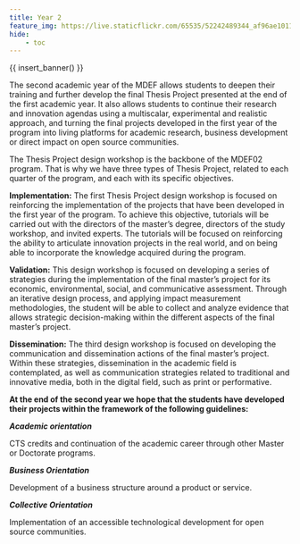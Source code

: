```yaml
---
title: Year 2
feature_img: https://live.staticflickr.com/65535/52242489344_af96ae1011_o.jpg
hide:
    - toc
---
```


{{ insert_banner() }}

The second academic year of the MDEF allows students to deepen their training and further develop the final Thesis Project presented at the end of the first academic year. It also allows students to continue their research and innovation agendas using a multiscalar, experimental and realistic approach, and turning the final projects developed in the first year of the program into living platforms for academic research, business development or direct impact on open source communities.

The Thesis Project design workshop is the backbone of the MDEF02 program. That is why we have three types of Thesis Project, related to each quarter of the program, and each with its specific objectives. 

**Implementation:** The first Thesis Project design workshop is focused on reinforcing the implementation of the projects that have been developed in the first year of the program. To achieve this objective, tutorials will be carried out with the directors of the master’s degree, directors of the study workshop, and invited experts. The tutorials will be focused on reinforcing the ability to articulate innovation projects in the real world, and on being able to incorporate the knowledge acquired during the program.

**Validation:** This design workshop is focused on developing a series of strategies during the implementation of the final master’s project for its economic, environmental, social, and communicative assessment. Through an iterative design process, and applying impact measurement methodologies, the student will be able to collect and analyze evidence that allows strategic decision-making within the different aspects of the final master’s project.

**Dissemination:** The third design workshop is focused on developing the communication and dissemination actions of the final master’s project. Within these strategies, dissemination in the academic field is contemplated, as well as communication strategies related to traditional and innovative media, both in the digital field, such as print or performative.

**At the end of the second year we hope that the students have developed their projects within the
framework of the following guidelines:**

***Academic orientation***

CTS credits and continuation of the academic career through other Master or Doctorate programs.

***Business Orientation***

Development of a business structure around a product or service.

***Collective Orientation***

Implementation of an accessible technological development for open source communities.